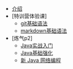 * [介绍](README.md)
* [特训营体验课]
   * [git基础语法](git.md)
   * [markdown基础语法](md.md)
* [炼气p2]
   * [Java实战入门](j1.md)
   * [Java基础强化](j2.md)
   * [新 Java 网络编程](j3.md)  
